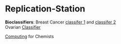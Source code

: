 # Replication-Station

**Bioclassifiers**:
Breast Cancer [classifer 1](20250804brclass.ipynb) and [classifer 2](brclassifier.ipynb)  
Ovarian [Classifier](ovarian_classifier.py)  

[Computing](sci_computing_chemists_ML.ipynb) for Chemists 
